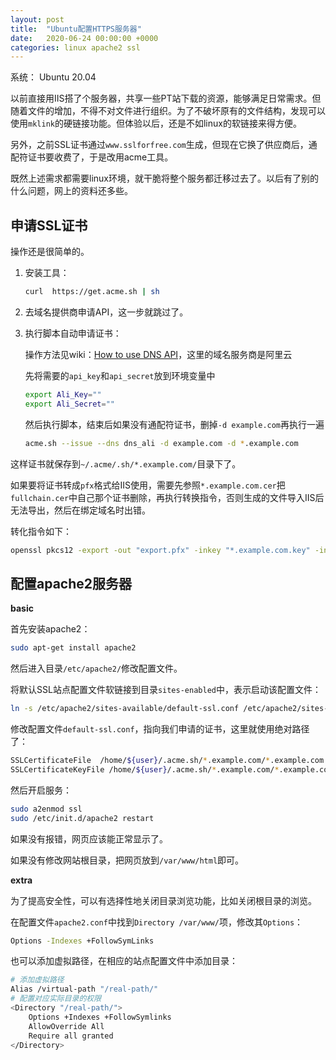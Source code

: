 ```yaml
---
layout: post
title:  "Ubuntu配置HTTPS服务器"
date:   2020-06-24 00:00:00 +0000
categories: linux apache2 ssl
---
```




系统： Ubuntu 20.04



以前直接用IIS搭了个服务器，共享一些PT站下载的资源，能够满足日常需求。但随着文件的增加，不得不对文件进行组织。为了不破坏原有的文件结构，发现可以使用`mklink`的硬链接功能。但体验以后，还是不如linux的软链接来得方便。

另外，之前SSL证书通过`www.sslforfree.com`生成，但现在它换了供应商后，通配符证书要收费了，于是改用acme工具。

既然上述需求都需要linux环境，就干脆将整个服务都迁移过去了。以后有了别的什么问题，网上的资料还多些。



## 申请SSL证书

操作还是很简单的。

1. 安装工具：

    ```bash
    curl  https://get.acme.sh | sh
    ```

2. 去域名提供商申请API，这一步就跳过了。

3. 执行脚本自动申请证书：

    操作方法见wiki：[How to use DNS API](https://github.com/acmesh-official/acme.sh/wiki/dnsapi)，这里的域名服务商是阿里云
    
    先将需要的`api_key`和`api_secret`放到环境变量中
    
    ```bash
    export Ali_Key=""
    export Ali_Secret=""
    ```
    
    然后执行脚本，结束后如果没有通配符证书，删掉`-d example.com`再执行一遍
    
    ```bash
    acme.sh --issue --dns dns_ali -d example.com -d *.example.com
    ```

这样证书就保存到`~/.acme/.sh/*.example.com/`目录下了。

如果要将证书转成`pfx`格式给IIS使用，需要先参照`*.example.com.cer`把`fullchain.cer`中自己那个证书删除，再执行转换指令，否则生成的文件导入IIS后无法导出，然后在绑定域名时出错。

转化指令如下：

```bash
openssl pkcs12 -export -out "export.pfx" -inkey "*.example.com.key" -in "*.example.com.cer" -certfile fullchain.cer
```



## 配置apache2服务器

**basic**

首先安装apache2：

```bash
sudo apt-get install apache2
```

然后进入目录`/etc/apache2/`修改配置文件。

将默认SSL站点配置文件软链接到目录`sites-enabled`中，表示启动该配置文件：

```bash
ln -s /etc/apache2/sites-available/default-ssl.conf /etc/apache2/sites-enabled/000-default-ssl.conf
```

修改配置文件`default-ssl.conf`，指向我们申请的证书，这里就使用绝对路径了：

```sh
SSLCertificateFile	/home/${user}/.acme.sh/*.example.com/*.example.com.cer
SSLCertificateKeyFile /home/${user}/.acme.sh/*.example.com/*.example.com.key
```

然后开启服务：

```bash
sudo a2enmod ssl
sudo /etc/init.d/apache2 restart
```

如果没有报错，网页应该能正常显示了。

如果没有修改网站根目录，把网页放到`/var/www/html`即可。

**extra**

为了提高安全性，可以有选择性地关闭目录浏览功能，比如关闭根目录的浏览。

在配置文件`apache2.conf`中找到`Directory /var/www/`项，修改其`Options`：

```sh
Options -Indexes +FollowSymLinks
```

也可以添加虚拟路径，在相应的站点配置文件中添加目录：

```sh
# 添加虚拟路径
Alias /virtual-path "/real-path/"
# 配置对应实际目录的权限
<Directory "/real-path/">
	Options +Indexes +FollowSymlinks
	AllowOverride All
	Require all granted
</Directory>
```

